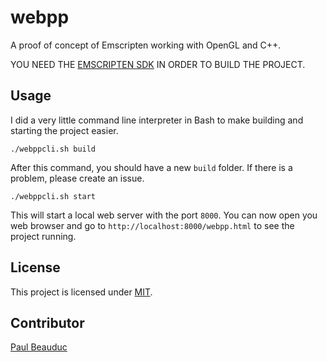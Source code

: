 # webpp

A proof of concept of Emscripten working with OpenGL and C++.

YOU NEED THE [EMSCRIPTEN SDK](https://emscripten.org/docs/getting_started/downloads.html) IN ORDER TO BUILD THE PROJECT.

## Usage

I did a very little command line interpreter in Bash to make building and starting the project easier.

```
./webppcli.sh build
```

After this command, you should have a new ```build``` folder. 
If there is a problem, please create an issue.

```
./webppcli.sh start
```

This will start a local web server with the port ```8000```.
You can now open you web browser and go to ```http://localhost:8000/webpp.html``` to see the project running.

## License

This project is licensed under [MIT](https://github.com/acerlorion/webpp/blob/master/LICENSE).

## Contributor

[Paul Beauduc](https://github.com/acerlorion)
